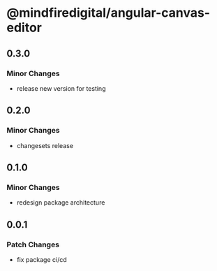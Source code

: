 # @mindfiredigital/angular-canvas-editor

## 0.3.0

### Minor Changes

- release new version for testing

## 0.2.0

### Minor Changes

- changesets release

## 0.1.0

### Minor Changes

- redesign package architecture

## 0.0.1

### Patch Changes

- fix package ci/cd
